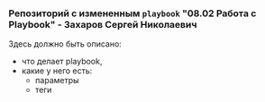 ### Репозиторий с измененным `playbook` "08.02 Работа с Playbook" - Захаров Сергей Николаевич

Здесь должно быть описано: 
- что делает playbook, 
- какие у него есть: 
  - параметры
  - теги

